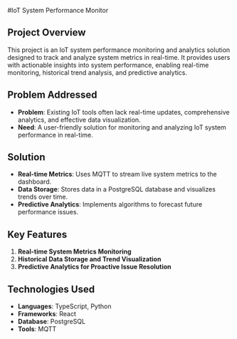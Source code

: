 
#IoT System Performance Monitor

## Project Overview
This project is an IoT system performance monitoring and analytics solution designed to track and analyze system metrics in real-time. It provides users with actionable insights into system performance, enabling real-time monitoring, historical trend analysis, and predictive analytics.

## Problem Addressed
- **Problem**: Existing IoT tools often lack real-time updates, comprehensive analytics, and effective data visualization.
- **Need**: A user-friendly solution for monitoring and analyzing IoT system performance in real-time.

## Solution
- **Real-time Metrics**: Uses MQTT to stream live system metrics to the dashboard.
- **Data Storage**: Stores data in a PostgreSQL database and visualizes trends over time.
- **Predictive Analytics**: Implements algorithms to forecast future performance issues.

## Key Features
1. **Real-time System Metrics Monitoring**
2. **Historical Data Storage and Trend Visualization**
3. **Predictive Analytics for Proactive Issue Resolution**

## Technologies Used
- **Languages**: TypeScript, Python
- **Frameworks**: React
- **Database**: PostgreSQL
- **Tools**: MQTT
